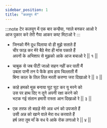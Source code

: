 ```yaml
---
sidebar_position: 1
title: "कलयुग में"
---
```


:::note टेर
कलयुग में एक बार कन्हैया, ग्वाले बनकर आओ रे <br/>
आज पुकार करे तेरी गैया आकर कष्ट मिटाओ रे
:::

- जिनको मैंने दूध पिलाया वो ही मुझे सताते हैं <br/>
  चीर फाड़ कर मेरे बैठे मेरा ही मांस पकाते हैं <br/>
  अपनों के अभिशाप से मुझको आके आज बचाओ रे || १ ||

- चाबुक से जब पीटी जाओ सहन नहीं कर पाती मैं <br/>
  उबला पानी तन पे फेंके हाय हाय चिल्लाती मैं <br/>
  बिना काल के तिल तिल मरती करुणा जरा दिखाओ रे || २ ||

- काहे हमको मूक बनाया घुट घुट कर यु मरने को <br/>
  उस पर हाथ दिए न तूने अपनी रक्षा करने को <br/>
  भटक गई संतान हमारी रास्ता आन दिखाओ रे || ३ ||

- एक तरफ तो बछड़े मेरे अन्न धनं को उपजाते हैं <br/>
  उसी अन्न को खाने वाले मेरा वध करवाते हैं <br/>
  हर्ष ज़रा तुम माँ के वध पे आके रोक लगाओ रे || ४ ||
